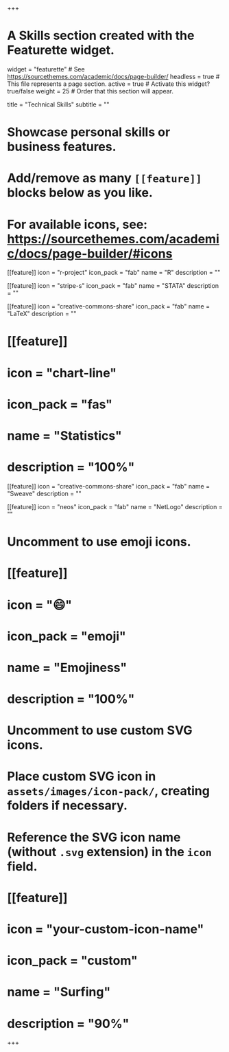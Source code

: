 +++
# A Skills section created with the Featurette widget.
widget = "featurette"  # See https://sourcethemes.com/academic/docs/page-builder/
headless = true  # This file represents a page section.
active = true  # Activate this widget? true/false
weight = 25  # Order that this section will appear.

title = "Technical Skills"
subtitle = ""

# Showcase personal skills or business features.
# 
# Add/remove as many `[[feature]]` blocks below as you like.
# 
# For available icons, see: https://sourcethemes.com/academic/docs/page-builder/#icons

[[feature]]
  icon = "r-project"
  icon_pack = "fab"
  name = "R"
  description = ""

[[feature]]
  icon = "stripe-s"
  icon_pack = "fab"
  name = "STATA"
  description = ""

[[feature]]
  icon = "creative-commons-share"
  icon_pack = "fab"
  name = "LaTeX"
  description = ""

# [[feature]]
#  icon = "chart-line"
#  icon_pack = "fas"
#  name = "Statistics"
#  description = "100%"  
  
 [[feature]]
 icon = "creative-commons-share"
 icon_pack = "fab"
 name = "Sweave"
 description = ""

[[feature]]
icon = "neos"
icon_pack = "fab"
name = "NetLogo"
description = ""

# Uncomment to use emoji icons.
# [[feature]]
#  icon = ":smile:"
#  icon_pack = "emoji"
#  name = "Emojiness"
#  description = "100%"  

# Uncomment to use custom SVG icons.
# Place custom SVG icon in `assets/images/icon-pack/`, creating folders if necessary.
# Reference the SVG icon name (without `.svg` extension) in the `icon` field.
# [[feature]]
#  icon = "your-custom-icon-name"
#  icon_pack = "custom"
#  name = "Surfing"
#  description = "90%"

+++

